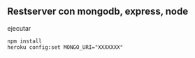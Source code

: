## Restserver con mongodb, express, node

ejecutar
```
npm install
heroku config:set MONGO_URI="XXXXXXX"
```